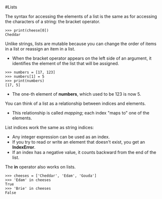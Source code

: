 #Lists 

The syntax for accessing the elements of a list is the same as for accessing the characters of a string: the bracket operator. 
```
>>> print(cheese[0])
Cheddar
```

Unlike strings, lists are mutable because you can change the order of items in a list or reassign an item in a list.
- When the bracket operator appears on the left side of an argument, it identifies the element of the list that will be assigned.
```
>>> numbers = [17, 123]
>>> numbers[1] = 5
>>> print(numbers)
[17, 5]
```
- The one-th element of **numbers**, which used to be 123 is now 5.

You can think of a list as a relationship between indices and elements.
- This relationship is called *mapping*; each index "maps to" one of the elements.

List indices work the same as string indices:
- Any integer expression can be used as an index.
- If you try to read or write an element that doesn't exist, you get an **IndexError**.
- If an index has a negative value, it counts backward from the end of the list.

The **in** operator also works on lists.
```
>>> cheeses = ['Cheddar', 'Edam', 'Gouda']
>>> 'Edam' in cheeses
True
>>> 'Brie' in cheeses
False
```
